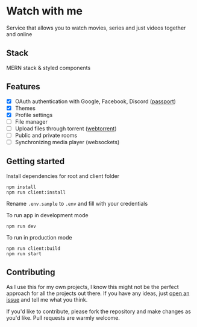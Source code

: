 # Watch with me
Service that allows you to watch movies, series and just videos together and online

## Stack
MERN stack & styled components

## Features
- [x] OAuth authentication with Google, Facebook, Discord ([passport](https://github.com/jaredhanson/passport))
- [x] Themes
- [x] Profile settings
- [ ] File manager
- [ ] Upload files through torrent ([webtorrent](https://github.com/webtorrent/webtorrent))
- [ ] Public and private rooms
- [ ] Synchronizing media player (websockets)

## Getting started
Install dependencies for root and client folder
```
npm install
npm run client:install
```

Rename `.env.sample` to `.env` and fill with your credentials

To run app in development mode
```
npm run dev
```

To run in production mode
```
npm run client:build
npm run start
```

## Contributing
As I use this for my own projects, I know this might not be the perfect approach for all the projects out there. If you have any ideas, just [open an issue](https://github.com/pomawewka/watch-with-me/issues/new) and tell me what you think.

If you'd like to contribute, please fork the repository and make changes as you'd like. Pull requests are warmly welcome.

